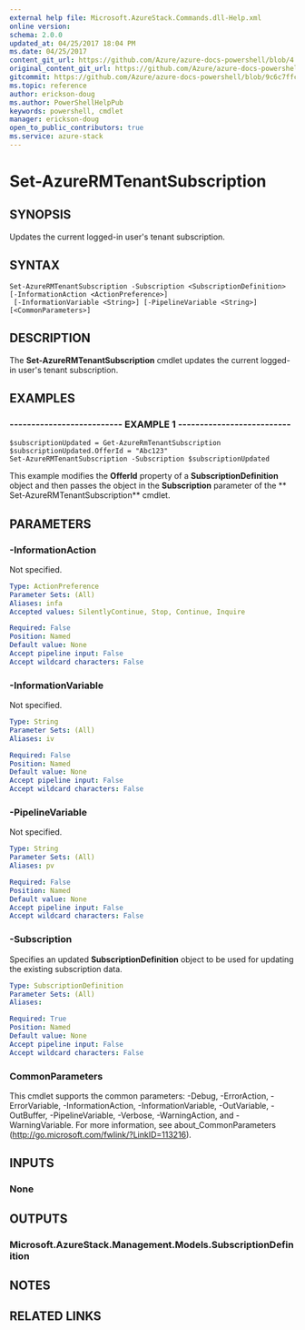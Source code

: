 ```yaml
---
external help file: Microsoft.AzureStack.Commands.dll-Help.xml
online version:
schema: 2.0.0
updated_at: 04/25/2017 18:04 PM
ms.date: 04/25/2017
content_git_url: https://github.com/Azure/azure-docs-powershell/blob/4.0.0/azureps-cmdlets-docs/AzureStack/AzureRM.AzureStackAdmin/v0.10.6/Set-AzureRMTenantSubscription.md
original_content_git_url: https://github.com/Azure/azure-docs-powershell/blob/4.0.0/azureps-cmdlets-docs/AzureStack/AzureRM.AzureStackAdmin/v0.10.6/Set-AzureRMTenantSubscription.md
gitcommit: https://github.com/Azure/azure-docs-powershell/blob/9c6c7ffcf11db099b87d00d6019bdaf3d4e13521
ms.topic: reference
author: erickson-doug
ms.author: PowerShellHelpPub
keywords: powershell, cmdlet
manager: erickson-doug
open_to_public_contributors: true
ms.service: azure-stack
---
```


# Set-AzureRMTenantSubscription

## SYNOPSIS
Updates the current logged-in user's tenant subscription.

## SYNTAX

```
Set-AzureRMTenantSubscription -Subscription <SubscriptionDefinition> [-InformationAction <ActionPreference>]
 [-InformationVariable <String>] [-PipelineVariable <String>] [<CommonParameters>]
```

## DESCRIPTION
The **Set-AzureRMTenantSubscription** cmdlet updates the current logged-in user's tenant subscription.

## EXAMPLES

### -------------------------- EXAMPLE 1 --------------------------
```
$subscriptionUpdated = Get-AzureRmTenantSubscription
$subscriptionUpdated.OfferId = "Abc123"
Set-AzureRMTenantSubscription -Subscription $subscriptionUpdated
```

This example modifies the **OfferId** property of a **SubscriptionDefinition** object and then passes the object in the **Subscription** parameter of the ** Set-AzureRMTenantSubscription** cmdlet.

## PARAMETERS

### -InformationAction
Not specified.

```yaml
Type: ActionPreference
Parameter Sets: (All)
Aliases: infa
Accepted values: SilentlyContinue, Stop, Continue, Inquire

Required: False
Position: Named
Default value: None
Accept pipeline input: False
Accept wildcard characters: False
```

### -InformationVariable
Not specified.

```yaml
Type: String
Parameter Sets: (All)
Aliases: iv

Required: False
Position: Named
Default value: None
Accept pipeline input: False
Accept wildcard characters: False
```

### -PipelineVariable
Not specified.

```yaml
Type: String
Parameter Sets: (All)
Aliases: pv

Required: False
Position: Named
Default value: None
Accept pipeline input: False
Accept wildcard characters: False
```

### -Subscription
Specifies an updated **SubscriptionDefinition** object to be used for updating the existing subscription data.

```yaml
Type: SubscriptionDefinition
Parameter Sets: (All)
Aliases:

Required: True
Position: Named
Default value: None
Accept pipeline input: False
Accept wildcard characters: False
```

### CommonParameters
This cmdlet supports the common parameters: -Debug, -ErrorAction, -ErrorVariable, -InformationAction, -InformationVariable, -OutVariable, -OutBuffer, -PipelineVariable, -Verbose, -WarningAction, and -WarningVariable. For more information, see about_CommonParameters (http://go.microsoft.com/fwlink/?LinkID=113216).

## INPUTS

### None

## OUTPUTS

### Microsoft.AzureStack.Management.Models.SubscriptionDefinition

## NOTES

## RELATED LINKS
